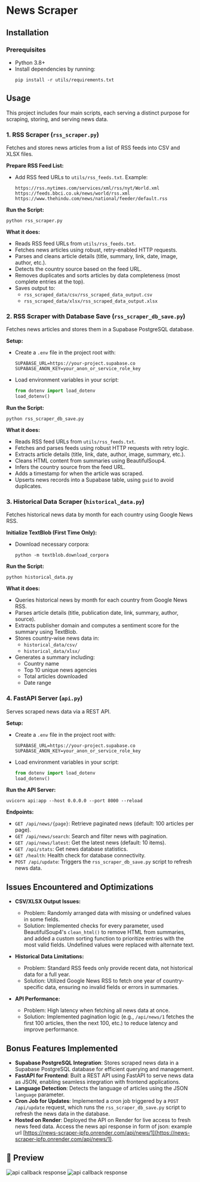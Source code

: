 # News Scraper

## Installation

### Prerequisites
- Python 3.8+
- Install dependencies by running:
  ```
  pip install -r utils/requirements.txt
  ```

## Usage

This project includes four main scripts, each serving a distinct purpose for scraping, storing, and serving news data.

### 1. RSS Scraper (`rss_scraper.py`)
Fetches and stores news articles from a list of RSS feeds into CSV and XLSX files.

**Prepare RSS Feed List:**
- Add RSS feed URLs to `utils/rss_feeds.txt`. Example:
  ```
  https://rss.nytimes.com/services/xml/rss/nyt/World.xml
  https://feeds.bbci.co.uk/news/world/rss.xml
  https://www.thehindu.com/news/national/feeder/default.rss
  ```

**Run the Script:**
```
python rss_scraper.py
```

**What it does:**
- Reads RSS feed URLs from `utils/rss_feeds.txt`.
- Fetches news articles using robust, retry-enabled HTTP requests.
- Parses and cleans article details (title, summary, link, date, image, author, etc.).
- Detects the country source based on the feed URL.
- Removes duplicates and sorts articles by data completeness (most complete entries at the top).
- Saves output to:
  - `rss_scraped_data/csv/rss_scraped_data_output.csv`
  - `rss_scraped_data/xlsx/rss_scraped_data_output.xlsx`

### 2. RSS Scraper with Database Save (`rss_scraper_db_save.py`)
Fetches news articles and stores them in a Supabase PostgreSQL database.

**Setup:**
- Create a `.env` file in the project root with:
  ```
  SUPABASE_URL=https://your-project.supabase.co
  SUPABASE_ANON_KEY=your_anon_or_service_role_key
  ```
- Load environment variables in your script:
  ```python
  from dotenv import load_dotenv
  load_dotenv()
  ```

**Run the Script:**
```
python rss_scraper_db_save.py
```

**What it does:**
- Reads RSS feed URLs from `utils/rss_feeds.txt`.
- Fetches and parses feeds using robust HTTP requests with retry logic.
- Extracts article details (title, link, date, author, image, summary, etc.).
- Cleans HTML content from summaries using BeautifulSoup4.
- Infers the country source from the feed URL.
- Adds a timestamp for when the article was scraped.
- Upserts news records into a Supabase table, using `guid` to avoid duplicates.

### 3. Historical Data Scraper (`historical_data.py`)
Fetches historical news data by month for each country using Google News RSS.

**Initialize TextBlob (First Time Only):**
- Download necessary corpora:
  ```
  python -m textblob.download_corpora
  ```

**Run the Script:**
```
python historical_data.py
```

**What it does:**
- Queries historical news by month for each country from Google News RSS.
- Parses article details (title, publication date, link, summary, author, source).
- Extracts publisher domain and computes a sentiment score for the summary using TextBlob.
- Stores country-wise news data in:
  - `historical_data/csv/`
  - `historical_data/xlsx/`
- Generates a summary including:
  - Country name
  - Top 10 unique news agencies
  - Total articles downloaded
  - Date range

### 4. FastAPI Server (`api.py`)
Serves scraped news data via a REST API.

**Setup:**
- Create a `.env` file in the project root with:
  ```
  SUPABASE_URL=https://your-project.supabase.co
  SUPABASE_ANON_KEY=your_anon_or_service_role_key
  ```
- Load environment variables in your script:
  ```python
  from dotenv import load_dotenv
  load_dotenv()
  ```

**Run the API Server:**
```
uvicorn api:app --host 0.0.0.0 --port 8000 --reload
```

**Endpoints:**
- `GET /api/news/{page}`: Retrieve paginated news (default: 100 articles per page).
- `GET /api/news/search`: Search and filter news with pagination.
- `GET /api/news/latest`: Get the latest news (default: 10 items).
- `GET /api/stats`: Get news database statistics.
- `GET /health`: Health check for database connectivity.
- `POST /api/update`: Triggers the `rss_scraper_db_save.py` script to refresh news data.

## Issues Encountered and Optimizations

- **CSV/XLSX Output Issues:**
  - Problem: Randomly arranged data with missing or undefined values in some fields.
  - Solution: Implemented checks for every parameter, used BeautifulSoup4's `clean_html()` to remove HTML from summaries, and added a custom sorting function to prioritize entries with the most valid fields. Undefined values were replaced with alternate text.
  
- **Historical Data Limitations:**
  - Problem: Standard RSS feeds only provide recent data, not historical data for a full year.
  - Solution: Utilized Google News RSS to fetch one year of country-specific data, ensuring no invalid fields or errors in summaries.

- **API Performance:**
  - Problem: High latency when fetching all news data at once.
  - Solution: Implemented pagination logic (e.g., `/api/news/1` fetches the first 100 articles, then the next 100, etc.) to reduce latency and improve performance.

## Bonus Features Implemented

- **Supabase PostgreSQL Integration**: Stores scraped news data in a Supabase PostgreSQL database for efficient querying and management.
- **FastAPI for Frontend**: Built a REST API using FastAPI to serve news data as JSON, enabling seamless integration with frontend applications.
- **Language Detection**: Detects the language of articles using the JSON `language` parameter.
- **Cron Job for Updates**: Implemented a cron job triggered by a `POST /api/update` request, which runs the `rss_scraper_db_save.py` script to refresh the news data in the database.
- **Hosted on Render**: Deployed the API on Render for live access to fresh news feed data. Access the news api response in form of json: example url [https://news-scraper-ipfp.onrender.com/api/news/1](https://news-scraper-ipfp.onrender.com/api/news/1).
## 📸 Preview  

![api callback response](https://res.cloudinary.com/de5vcnanx/image/upload/v1748446438/Screenshot_2025-05-28_at_9.01.42_PM_yz4jxm.png) 
![api callback response](https://res.cloudinary.com/de5vcnanx/image/upload/v1748446438/Screenshot_2025-05-28_at_9.01.54_PM_clnrqj.png)  